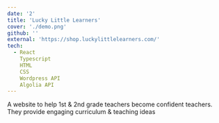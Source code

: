 ```yaml
---
date: '2'
title: 'Lucky Little Learners'
cover: './demo.png'
github: ''
external: 'https://shop.luckylittlelearners.com/'
tech:
  - React
    Typescript
    HTML
    CSS
    Wordpress API
    Algolia API
---
```


A website to help 1st & 2nd grade teachers become confident teachers.
They provide engaging curriculum & teaching ideas